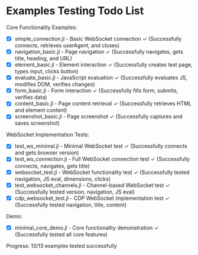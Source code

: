 # Examples Testing Todo List

Core Functionality Examples:
- [x] simple_connection.jl - Basic WebSocket connection ✓ (Successfully connects, retrieves userAgent, and closes)
- [x] navigation_basic.jl - Page navigation ✓ (Successfully navigates, gets title, heading, and URL)
- [x] element_basic.jl - Element interaction ✓ (Successfully creates test page, types input, clicks button)
- [x] evaluate_basic.jl - JavaScript evaluation ✓ (Successfully evaluates JS, modifies DOM, verifies changes)
- [x] form_basic.jl - Form interaction ✓ (Successfully fills form, submits, verifies data)
- [x] content_basic.jl - Page content retrieval ✓ (Successfully retrieves HTML and element content)
- [x] screenshot_basic.jl - Page screenshot ✓ (Successfully captures and saves screenshot)

WebSocket Implementation Tests:
- [x] test_ws_minimal.jl - Minimal WebSocket test ✓ (Successfully connects and gets browser version)
- [x] test_ws_connection.jl - Full WebSocket connection test ✓ (Successfully connects, navigates, gets title)
- [x] websocket_test.jl - WebSocket functionality test ✓ (Successfully tested navigation, JS eval, dimensions, clicks)
- [x] test_websocket_channels.jl - Channel-based WebSocket test ✓ (Successfully tested version, navigation, JS eval)
- [x] cdp_websocket_test.jl - CDP WebSocket implementation test ✓ (Successfully tested navigation, title, content)

Demo:
- [x] minimal_core_demo.jl - Core functionality demonstration ✓ (Successfully tested all core features)

Progress:
13/13 examples tested successfully
